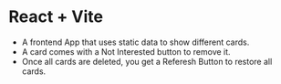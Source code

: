 # React + Vite

- A frontend App that uses static data to show different cards.
- A card comes with a Not Interested button to remove it.
- Once all cards are deleted, you get a Referesh Button to restore all cards.

